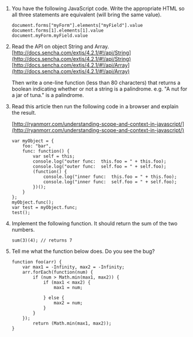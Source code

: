 1. You have the following JavaScript code. Write the appropriate HTML so all three statements are equivalent (will bring the same value).

	```
	document.forms["myForm"].elements["myField"].value
	document.forms[1].elements[1].value
	document.myForm.myField.value
	```

1. Read the API on object String and Array.
	[http://docs.sencha.com/extjs/4.2.1/#!/api/String](http://docs.sencha.com/extjs/4.2.1/#!/api/String)
	[http://docs.sencha.com/extjs/4.2.1/#!/api/Array](http://docs.sencha.com/extjs/4.2.1/#!/api/Array)

	Then write a one-line function (less than 80 characters) that returns a boolean indicating whether or not a string is a palindrome. e.g. "A nut for a jar of tuna." is a palindrome.

1. Read this article then run the following code in a browser and explain the result. 

	[http://ryanmorr.com/understanding-scope-and-context-in-javascript/](http://ryanmorr.com/understanding-scope-and-context-in-javascript/)

	```
	var myObject = {		foo: "bar",		func: function() {			var self = this;			console.log("outer func:  this.foo = " + this.foo);			console.log("outer func:  self.foo = " + self.foo);			(function() {				console.log("inner func:  this.foo = " + this.foo);				console.log("inner func:  self.foo = " + self.foo);			})();		}	};
	myObject.func();
	var test = myObject.func;
	test();
	```

1. Implement the following function. It should return the sum of the two numbers.

	```
	sum(3)(4); // returns 7
	```
	
1. Tell me what the function below does. Do you see the bug?

	```
	function foo(arr) {		var max1 = -Infinity, max2 = -Infinity;		arr.forEach(function(num) {			if (num > Math.min(max1, max2)) {				if (max1 < max2) {					max1 = num;
									} else {					max2 = num;				}			}		});
			return (Math.min(max1, max2));	}
	```